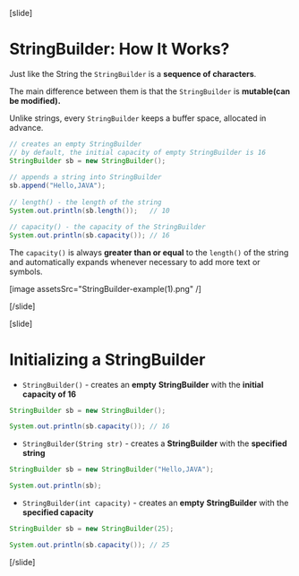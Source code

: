 [slide]
# StringBuilder: How It Works?
Just like the String the `StringBuilder` is a **sequence of characters**. 

The main difference between them is that the `StringBuilder` is **mutable(can be modified).**

Unlike strings, every `StringBuilder` keeps a buffer space, allocated in advance.
```java
// creates an empty StringBuilder 
// by default, the initial capacity of empty StringBuilder is 16
StringBuilder sb = new StringBuilder();
        
// appends a string into StringBuilder
sb.append("Hello,JAVA");
        
// length() - the length of the string
System.out.println(sb.length());   // 10

// capacity() - the capacity of the StringBuilder
System.out.println(sb.capacity()); // 16   
```
The `capacity()` is always **greater than or equal** to the `length()` of the string and automatically expands whenever necessary to add more text or symbols.

[image assetsSrc="StringBuilder-example(1).png" /]

[/slide]

[slide]
# Initializing a StringBuilder

- `StringBuilder()` - creates an **empty** **StringBuilder** with the **initial capacity of 16**
```java live
StringBuilder sb = new StringBuilder();

System.out.println(sb.capacity()); // 16   
```

- `StringBuilder(String str)` - creates a **StringBuilder** with the **specified string**
```java live
StringBuilder sb = new StringBuilder("Hello,JAVA");

System.out.println(sb);

```

- `StringBuilder(int capacity)` - creates an **empty** **StringBuilder** with the **specified capacity**
```java live
StringBuilder sb = new StringBuilder(25);

System.out.println(sb.capacity()); // 25 
```

[/slide]

















